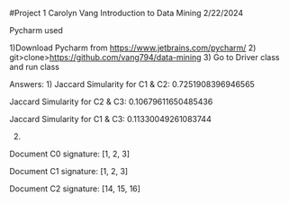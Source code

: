 #Project 1
Carolyn Vang
Introduction to Data Mining
2/22/2024

Pycharm used

1)Download Pycharm from https://www.jetbrains.com/pycharm/
2) git>clone>https://github.com/vang794/data-mining
3) Go to Driver class and run class

Answers:
1)
Jaccard Simularity for C1 & C2: 0.7251908396946565

Jaccard Simularity for C2 & C3: 0.10679611650485436 

Jaccard Simularity for C1 & C3: 0.11330049261083744 

2)
Document C0 signature: 
[1, 2, 3]

Document C1 signature: 
[1, 2, 3]

Document C2 signature: 
[14, 15, 16]
